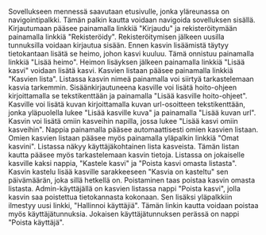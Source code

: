 Sovellukseen mennessä saavutaan etusivulle, jonka yläreunassa on navigointipalkki. Tämän palkin
kautta voidaan navigoida sovelluksen sisällä. Kirjautumaan pääsee painamalla linkkiä "Kirjaudu" ja
rekisteröitymään painamalla linkkiä "Rekisteröidy". Rekisteröitymisen jälkeen uusilla tunnuksilla
voidaan kirjautua sisään. Ennen kasvin lisäämistä täytyy tietokantaan lisätä se heimo, johon kasvi
kuuluu. Tämä onnistuu painamalla linkkiä "Lisää heimo". Heimon lisäyksen jälkeen painamalla linkkiä
"Lisää kasvi" voidaan lisätä kasvi. Kasvien listaan pääsee painamalla linkkiä "Kasvien lista".
Listassa kasvin nimeä painamalla voi siirtyä tarkastelemaan kasvia tarkemmin. Sisäänkirjautuneena
kasville voi lisätä hoito-ohjeen kirjoittamalla se tekstikenttään ja painamalla "Lisää kasville hoito-ohjeet".
Kasville voi lisätä kuvan kirjoittamalla kuvan url-osoitteen tekstikenttään, jonka yläpuolella lukee 
"Lisää kasville kuva" ja painamalla "Lisää kuvan url". Kasvin voi lisätä omiin kasveihin napilla, 
jossa lukee "Lisää kasvi omiin kasveihin". Nappia painamalla pääsee automaattisesti omien kasvien listaan.
Omien kasvien listaan pääsee myös painamalla yläpalkin linkkiä "Omat kasvini". Listassa näkyy
käyttäjäkohtainen lista kasveista. Tämän listan kautta pääsee myös tarkastelemaan kasvin tietoja.
Listassa on jokaiselle kasville kaksi nappia, "Kastele kasvi" ja "Poista kasvi omasta listasta".
Kasvin kastelu lisää kasville sarakkeeseen "Kasvia on kasteltu" sen päivämäärän, joka sillä
hetkellä on. Poistaminen taas poistaa kasvin omasta listasta. Admin-käyttäjällä on kasvien listassa
nappi "Poista kasvi", jolla kasvin saa poistettua tietokannasta kokonaan. Sen lisäksi yläpalkkiin
ilmestyy uusi linkki, "Hallinnoi käyttäjiä". Tämän linkin kautta voidaan poistaa myös 
käyttäjätunnuksia. Jokaisen käyttäjätunnuksen perässä on nappi "Poista käyttäjä".
